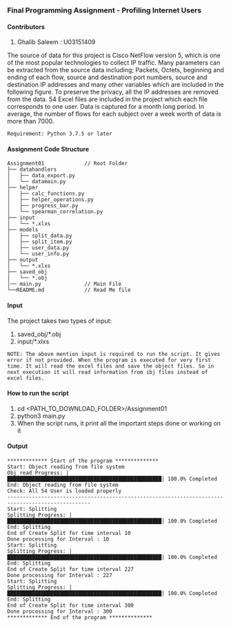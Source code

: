 ### Final Programming Assignment - Profiling Internet Users ###

#### Contributors ####

1) Ghalib Saleem : U03151409

The source of data for this project is Cisco NetFlow version 5, which is one of the most popular technologies to collect IP traffic. Many parameters can be extracted from the source data including; Packets, Octets, beginning and ending of each flow, source and destination port numbers, source and destination IP addresses and many other variables which are included in the following figure.
To preserve the privacy, all the IP addresses are removed from the data. 54 Excel files are included in the project which each file corresponds to one user. Data is captured for a month long period. In average, the number of flows for each subject over a week worth of data is more than 7000.

```
Requirement: Python 3.7.5 or later 
```

#### Assignment Code Structure ####

```
Assignment01             // Root Folder
├── datahandlers        
│   ├── data_export.py   
│   └── datamain.py      
├── helper              
│   ├── calc_functions.py   
│   ├── helper_operations.py  
│   ├── progress_bar.py   
│   └── spearman_correlation.py  
├── input              
│   └── *.xlxs  
├── models              
│   ├── split_data.py   
│   ├── split_item.py  
│   ├── user_data.py   
│   └── user_info.py 
├── output                
│   └── *.xlxs    
├── saved_obj                
│   └── *.obj 
│── main.py              // Main File
└──README.md             // Read Me file
```

#### Input ####

The project takes two types of input:

1) saved_obj/*.obj 
2) input/*.xlxs 
```
NOTE: The above mention input is required to run the script. It gives error if not provided. When the program is executed for very first time. It will read the excel files and save the object files. So in next execution it will read information from ibj files instead of excel files.   
```

#### How to run the script ####

1) cd <PATH_TO_DOWNLOAD_FOLDER>/Assignment01
2) python3 main.py
3) When the script runs, it print all the important steps done or working on it
   

#### Output ####

```
************* Start of the program **************
Start: Object reading from file system
Obj read Progress: |██████████████████████████████████████████████████| 100.0% Completed
End: Object reading from file system
Check: All 54 User is loaded properly 
-------------------------------------------------------------------------------------------------
Start: Splitting
Splitting Progress: |██████████████████████████████████████████████████| 100.0% Completed
End: Splitting
End of Create Split for time interval 10
Done processing for Interval : 10
Start: Splitting
Splitting Progress: |██████████████████████████████████████████████████| 100.0% Completed
End: Splitting
End of Create Split for time interval 227
Done processing for Interval : 227
Start: Splitting
Splitting Progress: |██████████████████████████████████████████████████| 100.0% Completed
End: Splitting
End of Create Split for time interval 300
Done processing for Interval : 300
************* End of the program **************
```

